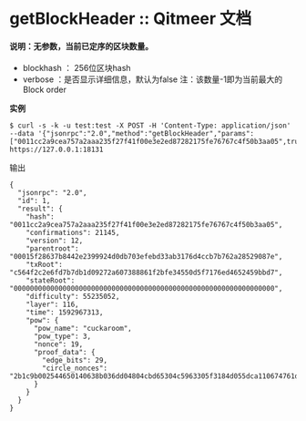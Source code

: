 # getBlockHeader :: Qitmeer 文档

#### 说明：无参数，当前已定序的区块数量。 <a href="#shuo-ming-wu-can-shu-dang-qian-yi-ding-xu-de-qu-kuai-shu-liang" id="shuo-ming-wu-can-shu-dang-qian-yi-ding-xu-de-qu-kuai-shu-liang"></a>

* blockhash ： 256位区块hash
* verbose ：是否显示详细信息，默认为false 注：该数量-1即为当前最大的Block order

**实例**

```
$ curl -s -k -u test:test -X POST -H 'Content-Type: application/json' --data '{"jsonrpc":"2.0","method":"getBlockHeader","params":["0011cc2a9cea757a2aaa235f27f41f00e3e2ed87282175fe76767c4f50b3aa05",true],"id":1}' https://127.0.0.1:18131
```

输出

```
{
  "jsonrpc": "2.0",
  "id": 1,
  "result": {
    "hash": "0011cc2a9cea757a2aaa235f27f41f00e3e2ed87282175fe76767c4f50b3aa05",
    "confirmations": 21145,
    "version": 12,
    "parentroot": "00015f28637b8442e2399924d0db703efebd33ab3176d4ccb7b762a28529087e",
    "txRoot": "c564f2c2e6fd7b7db1d09272a607388861f2bfe34550d5f7176ed4652459bbd7",
    "stateRoot": "0000000000000000000000000000000000000000000000000000000000000000",
    "difficulty": 55235052,
    "layer": 116,
    "time": 1592967313,
    "pow": {
      "pow_name": "cuckaroom",
      "pow_type": 3,
      "nonce": 19,
      "proof_data": {
        "edge_bits": 29,
        "circle_nonces": "2b1c9b002544650140638b036dd04804cbd65304c5963305f3184d055dca110674761d0646e81d0639683d06718d1007c85c150744b960089a99a40878dff708e06320097e0d67098fa51d0a4e7c5f0acc8ad30b1e2e4e0ce5c0990cd0fcb80e1013ba0e3b614d0f5ba19c0f4904b90f0c190f12d5869012f45b621415193315ec0727160314e417b51938185314c218281ce318ca84ec18dd1b001941b7d619a571881e6f4f831f"
      }
    }
  }
}
```
